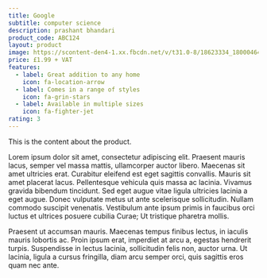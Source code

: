 ```yaml
---
title: Google
subtitle: computer science
description: prashant bhandari
product_code: ABC124
layout: product
image: https://scontent-den4-1.xx.fbcdn.net/v/t31.0-8/18623334_1800046406990550_7943879253269449519_o.jpg?_nc_cat=105&_nc_sid=174925&_nc_oc=AQlHz4DpxikIlHQX5ruMWjw8WEaPM4GWZh6Wi6QKND6Ifg96_naLch5zBQT-pIc2cY0&_nc_ht=scontent-den4-1.xx&oh=f990e5550a39bfc826431fdaeac73164&oe=5EB43B20
price: £1.99 + VAT
features:
  - label: Great addition to any home
    icon: fa-location-arrow
  - label: Comes in a range of styles
    icon: fa-grin-stars
  - label: Available in multiple sizes
    icon: fa-fighter-jet
rating: 3
---
```


This is the content about the product.

Lorem ipsum dolor sit amet, consectetur adipiscing elit. Praesent mauris lacus, semper vel massa mattis, ullamcorper auctor libero. Maecenas sit amet ultricies erat. Curabitur eleifend est eget sagittis convallis. Mauris sit amet placerat lacus. Pellentesque vehicula quis massa ac lacinia. Vivamus gravida bibendum tincidunt. Sed eget augue vitae ligula ultricies lacinia a eget augue. Donec vulputate metus ut ante scelerisque sollicitudin. Nullam commodo suscipit venenatis. Vestibulum ante ipsum primis in faucibus orci luctus et ultrices posuere cubilia Curae; Ut tristique pharetra mollis.

Praesent ut accumsan mauris. Maecenas tempus finibus lectus, in iaculis mauris lobortis ac. Proin ipsum erat, imperdiet at arcu a, egestas hendrerit turpis. Suspendisse in lectus lacinia, sollicitudin felis non, auctor urna. Ut lacinia, ligula a cursus fringilla, diam arcu semper orci, quis sagittis eros quam nec ante.

